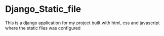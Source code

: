 # Django_Static_file
This is a django application for my project built with html, css and javascript where the static files was configured 
